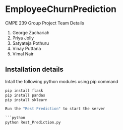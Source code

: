 # EmployeeChurnPrediction

CMPE 239 Group Project
Team Details

1. George Zachariah
2. Priya Jolly
3. Satyateja Pothuru
4. Vinay Puttana
5. Vimal Nair

## Installation details

Intall the following python modules using pip command

```python
pip install flask
pip install pandas
pip install sklearn

Run the "Rest Prediction" to start the server

```python
python Rest_Prediction.py

